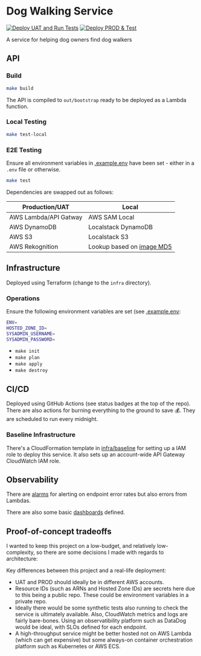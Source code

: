 # Dog Walking Service
[![Deploy UAT and Run Tests](https://github.com/rhargreaves/dog-walking/actions/workflows/deploy-uat.yaml/badge.svg)](https://github.com/rhargreaves/dog-walking/actions/workflows/deploy-uat.yaml)
[![Deploy PROD & Test](https://github.com/rhargreaves/dog-walking/actions/workflows/deploy-prod.yaml/badge.svg)](https://github.com/rhargreaves/dog-walking/actions/workflows/deploy-prod.yaml)

A service for helping dog owners find dog walkers

## API

### Build

```sh
make build
```

The API is compiled to `out/bootstrap` ready to be deployed as a Lambda function.

### Local Testing

```sh
make test-local
```

### E2E Testing

Ensure all environment variables in [.example.env](.example.env) have been set - either in a `.env` file or otherwise.

```sh
make test
```

Dependencies are swapped out as follows:

| Production/UAT | Local |
|----------------|-------|
| AWS Lambda/API Gatway | AWS SAM Local |
| AWS DynamoDB   | Localstack DynamoDB |
| AWS S3   | Localstack S3 |
| AWS Rekognition   | Lookup based on [image MD5](api/internal/rekognition_stub/hashes.go) |

## Infrastructure

Deployed using Terraform (change to the `infra` directory).

### Operations

Ensure the following environment variables are set (see [.example.env](.example.env):

```sh
ENV=
HOSTED_ZONE_ID=
SYSADMIN_USERNAME=
SYSADMIN_PASSWORD=
```

* `make init`
* `make plan`
* `make apply`
* `make destroy`

## CI/CD

Deployed using GitHub Actions (see status badges at the top of the repo). There are also actions for burning everything to the ground to save :moneybag:. They are scheduled to run every midnight.

### Baseline Infrastructure

There's a CloudFormation template in [infra/baseline](infra/baseline) for setting up a IAM role to deploy this service. It also sets up an account-wide API Gateway CloudWatch IAM role.

## Observability

There are [alarms](infra/modules/monitoring/main.tf) for alerting on endpoint error rates but also errors from Lambdas.

There are also some basic [dashboards](infra/modules/monitoring/main.tf) defined.

## Proof-of-concept tradeoffs

I wanted to keep this project on a low-budget, and relatively low-complexity, so there are some decisions I made with regards to architecture:

Key differences between this project and a real-life deployment:

* UAT and PROD should ideally be in different AWS accounts.
* Resource IDs (such as ARNs and Hosted Zone IDs) are secrets here due to this being a public repo. These could be environment variables in a private repo.
* Ideally there would be some synthetic tests also running to check the service is ultimately available. Also, CloudWatch metrics and logs are fairly bare-bones. Using an observatibility platform such as DataDog would be ideal, with SLOs defined for each endpoint.
* A high-throughput service might be better hosted not on AWS Lambda (which can get expensive) but some always-on container orchestration platform such as Kubernetes or AWS ECS.
